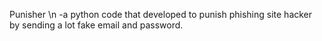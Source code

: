 Punisher \n
-a python code that developed to punish phishing site hacker by sending a lot fake email and password.

